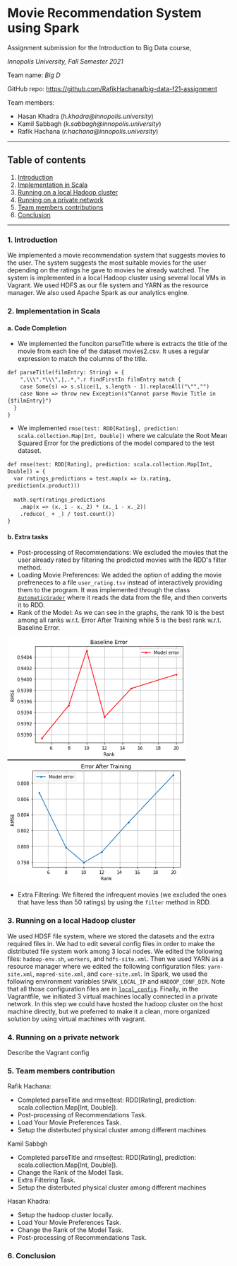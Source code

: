 # Movie Recommendation System using Spark

Assignment submission for the Introduction to Big Data course, 

_Innopolis University, Fall Semester 2021_

Team name: _Big D_

GitHub repo: https://github.com/RafikHachana/big-data-f21-assignment

Team members:
- Hasan Khadra (_h.khadra@innopolis.university_)
- Kamil Sabbagh (_k.sabbagh@innopolis.university_)
- Rafik Hachana (_r.hachana@innopolis.university_)

---

## Table of contents
1. [ Introduction ](#intro)
2. [ Implementation in Scala ](#scala)
3. [ Running on a local Hadoop cluster ](#local)
4. [ Running on a private network ](#private)
5. [ Team members contributions ](#contri)
6. [ Conclusion ](#conc)

___
<a name="intro"></a>
### 1. Introduction
We implemented a movie recommendation system that suggests movies to the user. The system suggests the most suitable movies for the user depending on the ratings he gave to movies he already watched. The system is implemented in a local Hadoop cluster using several local VMs in Vagrant. We used HDFS as our file system and YARN as the resource manager. We also used Apache Spark as our analytics engine.

<a name="scala"></a>
### 2. Implementation in Scala

#### a. Code Completion
  - We implemented the funciton parseTitle where is extracts the title of the movie from each line of the dataset movies2.csv. It uses a regular expression to match the columns of the title.
  ```
  def parseTitle(filmEntry: String) = {
      ",\\\".*\\\",|,.*,".r findFirstIn filmEntry match {
      case Some(s) => s.slice(1, s.length - 1).replaceAll("\"","")
      case None => throw new Exception(s"Cannot parse Movie Title in {$filmEntry}")
    }
  }

  ```
  - We implemented `rmse(test: RDD[Rating], prediction: scala.collection.Map[Int, Double])` where we calculate the Root Mean Squared Error for the predictions of the model compared to the test dataset.
  ```
  def rmse(test: RDD[Rating], prediction: scala.collection.Map[Int, Double]) = {
    var ratings_predictions = test.map(x => (x.rating, prediction(x.product)))
      
    math.sqrt(ratings_predictions
      .map(x => (x._1 - x._2) * (x._1 - x._2))
      .reduce(_ + _) / test.count())
  }
  ```
#### b. Extra tasks
  - Post-processing of Recommendations: We excluded the movies that the user already rated by filtering the predicted movies with the RDD's filter method.
  - Loading Movie Preferences: We added the option of adding the movie prefreneces to a file `user_rating.tsv` instead of interactively providing them to the program. It was implemented through the class [`AutomaticGrader`](https://github.com/RafikHachana/big-data-f21-assignment/blob/main/MovieRecommender/src/AutomaticGrader.scala) where it reads the data from the file, and then converts it to RDD.
  - Rank of the Model: As we can see in the graphs, the rank $10$ is the best among all ranks w.r.t. Error After Training while $5$ is the best rank w.r.t. Baseline Error. 
  
  ![baseline](https://github.com/RafikHachana/big-data-f21-assignment/blob/main/plots/baseline.png) 
  ![trainerror](https://github.com/RafikHachana/big-data-f21-assignment/blob/main/plots/error.png)
  
  - Extra Filtering: We filtered the infrequent movies (we excluded the ones that have less than 50 ratings) by using the `filter` method in RDD.


<a name="local"></a>
### 3. Running on a local Hadoop cluster
We used HDSF file system, where we stored the datasets and the extra required files in. We had to edit several config files in order to make the distributed file system work among 3 local nodes. We edited the following files: `hadoop-env.sh`, `workers`, and `hdfs-site.xml`. Then we used YARN as a resource manager where we edited the following configuration files: `yarn-site.xml`, `mapred-site.xml`, and `core-site.xml`. In Spark, we used the following environment variables `SPARK_LOCAL_IP` and `HADOOP_CONF_DIR`. Note that all those configuration files are in [`local_config`](https://github.com/RafikHachana/big-data-f21-assignment/tree/main/local_config). Finally, in the Vagrantfile, we initiated 3 virtual machines locally connected in a private network. In this step we could have hosted the hadoop cluster on the host machine directly, but we preferred to make it a clean, more organized solution by using virtual machines with vagrant. 

<a name="private"></a>
### 4. Running on a private network

Describe the Vagrant config


<a name="contri"></a>
### 5. Team members contribution

Rafik Hachana: 
- Completed parseTitle and rmse(test: RDD[Rating], prediction: scala.collection.Map[Int, Double]).
- Post-processing of Recommendations Task.
- Load Your Movie Preferences Task.
- Setup the disterbuted physical cluster among different machines

Kamil Sabbgh
- Completed parseTitle and rmse(test: RDD[Rating], prediction: scala.collection.Map[Int, Double]).
- Change the Rank of the Model Task.
- Extra Filtering Task.
- Setup the disterbuted physical cluster among different machines

Hasan Khadra: 
- Setup the hadoop cluster locally.
- Load Your Movie Preferences Task.
- Change the Rank of the Model Task.
- Post-processing of Recommendations Task.

<a name="conc"></a>
### 6. Conclusion
